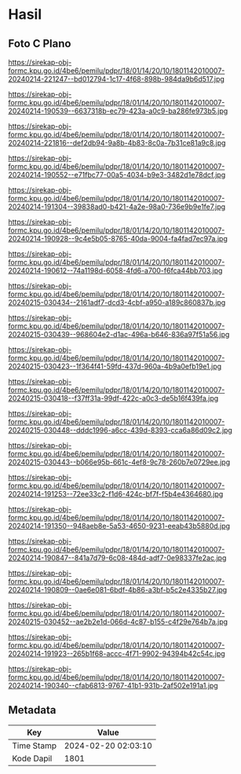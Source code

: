 # Hasil

## Foto C Plano

https://sirekap-obj-formc.kpu.go.id/4be6/pemilu/pdpr/18/01/14/20/10/1801142010007-20240214-221247--bd012794-1c17-4f68-898b-984da9b6d517.jpg

https://sirekap-obj-formc.kpu.go.id/4be6/pemilu/pdpr/18/01/14/20/10/1801142010007-20240214-190539--6637318b-ec79-423a-a0c9-ba286fe973b5.jpg

https://sirekap-obj-formc.kpu.go.id/4be6/pemilu/pdpr/18/01/14/20/10/1801142010007-20240214-221816--def2db94-9a8b-4b83-8c0a-7b31ce81a9c8.jpg

https://sirekap-obj-formc.kpu.go.id/4be6/pemilu/pdpr/18/01/14/20/10/1801142010007-20240214-190552--e71fbc77-00a5-4034-b9e3-3482d1e78dcf.jpg

https://sirekap-obj-formc.kpu.go.id/4be6/pemilu/pdpr/18/01/14/20/10/1801142010007-20240214-191304--39838ad0-b421-4a2e-98a0-736e9b9e1fe7.jpg

https://sirekap-obj-formc.kpu.go.id/4be6/pemilu/pdpr/18/01/14/20/10/1801142010007-20240214-190928--9c4e5b05-8765-40da-9004-fa4fad7ec97a.jpg

https://sirekap-obj-formc.kpu.go.id/4be6/pemilu/pdpr/18/01/14/20/10/1801142010007-20240214-190612--74a1198d-6058-4fd6-a700-f6fca44bb703.jpg

https://sirekap-obj-formc.kpu.go.id/4be6/pemilu/pdpr/18/01/14/20/10/1801142010007-20240215-030434--2161adf7-dcd3-4cbf-a950-a189c860837b.jpg

https://sirekap-obj-formc.kpu.go.id/4be6/pemilu/pdpr/18/01/14/20/10/1801142010007-20240215-030439--968604e2-d1ac-496a-b646-836a97f51a56.jpg

https://sirekap-obj-formc.kpu.go.id/4be6/pemilu/pdpr/18/01/14/20/10/1801142010007-20240215-030423--1f364f41-59fd-437d-960a-4b9a0efb19e1.jpg

https://sirekap-obj-formc.kpu.go.id/4be6/pemilu/pdpr/18/01/14/20/10/1801142010007-20240215-030418--f37ff31a-99df-422c-a0c3-de5b16f439fa.jpg

https://sirekap-obj-formc.kpu.go.id/4be6/pemilu/pdpr/18/01/14/20/10/1801142010007-20240215-030448--dddc1996-a6cc-439d-8393-cca6a86d09c2.jpg

https://sirekap-obj-formc.kpu.go.id/4be6/pemilu/pdpr/18/01/14/20/10/1801142010007-20240215-030443--b066e95b-661c-4ef8-9c78-260b7e0729ee.jpg

https://sirekap-obj-formc.kpu.go.id/4be6/pemilu/pdpr/18/01/14/20/10/1801142010007-20240214-191253--72ee33c2-f1d6-424c-bf7f-f5b4e4364680.jpg

https://sirekap-obj-formc.kpu.go.id/4be6/pemilu/pdpr/18/01/14/20/10/1801142010007-20240214-191350--948aeb8e-5a53-4650-9231-eeab43b5880d.jpg

https://sirekap-obj-formc.kpu.go.id/4be6/pemilu/pdpr/18/01/14/20/10/1801142010007-20240214-190847--841a7d79-6c08-484d-adf7-0e98337fe2ac.jpg

https://sirekap-obj-formc.kpu.go.id/4be6/pemilu/pdpr/18/01/14/20/10/1801142010007-20240214-190809--0ae6e081-6bdf-4b86-a3bf-b5c2e4335b27.jpg

https://sirekap-obj-formc.kpu.go.id/4be6/pemilu/pdpr/18/01/14/20/10/1801142010007-20240215-030452--ae2b2e1d-066d-4c87-b155-c4f29e764b7a.jpg

https://sirekap-obj-formc.kpu.go.id/4be6/pemilu/pdpr/18/01/14/20/10/1801142010007-20240214-191923--265b1f68-accc-4f71-9902-94394b42c54c.jpg

https://sirekap-obj-formc.kpu.go.id/4be6/pemilu/pdpr/18/01/14/20/10/1801142010007-20240214-190340--cfab6813-9767-41b1-931b-2af502e191a1.jpg


## Metadata

| Key        | Value               |
| ---------- | ------------------- |
| Time Stamp | 2024-02-20 02:03:10 |
| Kode Dapil | 1801                |



